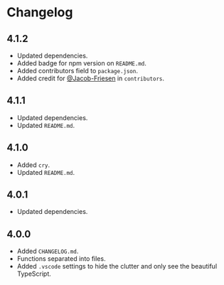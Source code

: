 # Changelog

## 4.1.2

- Updated dependencies.
- Added badge for npm version on `README.md`.
- Added contributors field to `package.json`.
- Added credit for [@Jacob-Friesen](https://github.com/Jacob-Friesen) in `contributors`.

## 4.1.1

- Updated dependencies.
- Updated `README.md`.

## 4.1.0

- Added `cry`.
- Updated `README.md`.

## 4.0.1

- Updated dependencies.

## 4.0.0

- Added `CHANGELOG.md`.
- Functions separated into files.
- Added `.vscode` settings to hide the clutter and only see the beautiful TypeScript.

